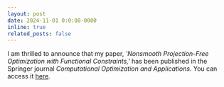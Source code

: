 ```yaml
---
layout: post
date: 2024-11-01 0:0:00-0000
inline: true
related_posts: false
---
```


I am thrilled to announce that my paper, *'Nonsmooth Projection-Free Optimization with Functional Constraints,'* has been published in the Springer journal *Computational Optimization and Applications*. You can access it [here](https://rdcu.be/d0Ck5).